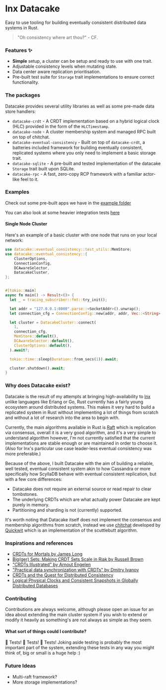 # lnx Datacake
Easy to use tooling for building eventually consistent distributed data systems in Rust.

> "Oh consistency where art thou?" - CF.

### Features ✨
- **Simple** setup, a cluster can be setup and ready to use with one trait.
- Adjustable consistency levels when mutating state.
- Data center aware replication prioritisation. 
- Pre-built test suite for `Storage` trait implementations to ensure correct functionality.

### The packages
Datacake provides several utility libraries as well as some pre-made data store handlers:

- `datacake-crdt` - A CRDT implementation based on a hybrid logical clock (HLC) 
  provided in the form of the `HLCTimestamp`.
- `datacake-node` - A cluster membership system and managed RPC built on top of chitchat.
- `datacake-eventual-consistency` - Built on top of `datacake-crdt`, a batteries included framework
  for building eventually consistent, replicated systems where you only need to implement a basic
  storage trait.
- `datacake-sqlite` - A pre-built and tested implementation of the datacake `Storage` trait built 
  upon SQLite.
- `datacake-rpc` - A fast, zero-copy RCP framework with a familiar actor-like feel to it.

### Examples
Check out some pre-built apps we have in the 
[example folder](https://github.com/lnx-search/datacake/tree/main/examples)

You can also look at some heavier integration tests 
[here](https://github.com/lnx-search/datacake/tree/main/datacake-eventual-consistency/tests)

#### Single Node Cluster
Here's an example of a basic cluster with one node that runs on your local network:

```rust
use datacake::eventual_consistency::test_utils::MemStore;
use datacake::eventual_consistency::{
    ClusterOptions,
    ConnectionConfig,
    DCAwareSelector,
    DatacakeCluster,
};


#[tokio::main]
async fn main() -> Result<()> {
  let _ = tracing_subscriber::fmt::try_init();

  let addr = "127.0.0.1:8000".parse::<SocketAddr>().unwrap();
  let connection_cfg = ConnectionConfig::new(addr, addr, Vec::<String>::new());

  let cluster = DatacakeCluster::connect(
    1,
    connection_cfg,
    MemStore::default(),
    DCAwareSelector::default(),
    ClusterOptions::default(),
  ).await?;

  tokio::time::sleep(Duration::from_secs(1)).await;

  cluster.shutdown().await;
}
```


### Why does Datacake exist?

Datacake is the result of my attempts at bringing high-availability to [lnx](https://github.com/lnx-search/lnx) 
unlike languages like Erlang or Go, Rust currently has a fairly young ecosystem around distributed
systems. This makes it very hard to build a replicated system in Rust without implementing a lot of things
from scratch and without a lot of research into the area to begin with.

Currently, the main algorithms available in Rust is [Raft](https://raft.github.io/) which is replication via
consensus, overall it is a very good algorithm, and it's a very simple to understand algorithm however,
I'm not currently satisfied that the current implementations are stable enough or are maintained in order to
choose it. (Also for lnx's particular use case leader-less eventual consistency was more preferable.)

Because of the above, I built Datacake with the aim of building a reliable, well tested, eventual consistent system
akin to how Cassandra or more specifically how ScyllaDB behave with eventual consistent replication, but with a few
core differences:

- Datacake does not require an external source or read repair to clear tombstones.
- The underlying CRDTs which are what actually power Datacake are kept purely in memory.
- Partitioning and sharding is not (currently) supported.

It's worth noting that Datacake itself does not implement the consensus and membership algorithms from scratch, instead
we use [chitchat](https://github.com/quickwit-oss/chitchat) developed by [Quickwit](https://quickwit.io/) which is an 
implementation of the scuttlebutt algorithm.

### Inspirations and references 
- [CRDTs for Mortals by James Long](https://www.youtube.com/watch?v=iEFcmfmdh2w)
- [Big(ger) Sets: Making CRDT Sets Scale in Riak by Russell Brown](https://www.youtube.com/watch?v=f20882ZSdkU)
- ["CRDTs Illustrated" by Arnout Engelen](https://www.youtube.com/watch?v=9xFfOhasiOE)
- ["Practical data synchronization with CRDTs" by Dmitry Ivanov](https://www.youtube.com/watch?v=veeWamWy8dk)
- [CRDTs and the Quest for Distributed Consistency](https://www.youtube.com/watch?v=B5NULPSiOGw)
- [Logical Physical Clocks and Consistent Snapshots in Globally Distributed Databases](https://cse.buffalo.edu/tech-reports/2014-04.pdf)

### Contributing
Contributions are always welcome, although please open an issue for an idea about extending the main cluster system
if you wish to extend or modify it heavily as something's are not always as simple as they seem.

#### What sort of things could I contribute?
🧪 Tests! 🧪 Tests! 🧪 Tests! Joking aside testing is probably the most important part of the system, extending these
tests in any way you might think of, big or small is a huge help :) 

### Future Ideas
- Multi-raft framework?
- More storage implementations?
